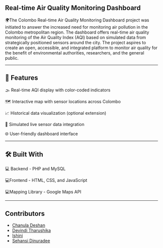 ## Real-time Air Quality Monitoring Dashboard 

🌍The Colombo Real-time Air Quality Monitoring Dashboard project was initiated to answer the 
increased need for monitoring air pollution in the Colombo metropolitan region. The dashboard 
offers real-time air quality monitoring of the Air Quality Index (AQI) based on simulated data 
from strategically positioned sensors around the city. The project aspires to create an open, 
accessible, and integrated platform to monitor air quality for the benefit of environmental 
authorities, researchers, and the general public. 

---

## 🚀 Features 

🌫️ Real-time AQI display with color-coded indicators

🗺️ Interactive map with sensor locations across Colombo

📈 Historical data visualization (optional extension)

🔄 Simulated live sensor data integration

🌐 User-friendly dashboard interface

---

## 🛠️ Built With

💻 Backend -  PHP and MySQL

💻Frontend - HTML, CSS, and JavaScript

💻Mapping Library - Google Maps API

---

## Contributors

- [Chanula Deshan](https://github.com/chanula12345)
- [Devindi Tharushika](https://github.com/devinditharushika)
- [Ishini](https://github.com/ishini2003)
- [Sehansi Dinuradee](https://github.com/Sehansi)


